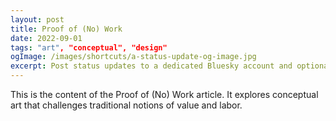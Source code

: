```yaml
---
layout: post
title: Proof of (No) Work
date: 2022-09-01
tags: "art", "conceptual", "design"
ogImage: /images/shortcuts/a-status-update-og-image.jpg
excerpt: Post status updates to a dedicated Bluesky account and optionally use your own custom lexicon name for them.
---
```


This is the content of the Proof of (No) Work article. It explores conceptual art that challenges traditional notions of value and labor.